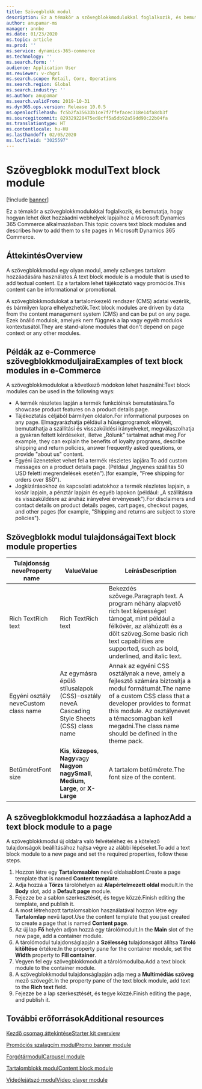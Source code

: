 ```yaml
---
title: Szövegblokk modul
description: Ez a témakör a szövegblokkmodulokkal foglalkozik, és bemutatja, hogy hogyan lehet őket hozzáadni webhelyek lapjaihoz a Microsoft Dynamics 365 Commerce alkalmazásban.
author: anupamar-ms
manager: annbe
ms.date: 01/23/2020
ms.topic: article
ms.prod: ''
ms.service: dynamics-365-commerce
ms.technology: ''
ms.search.form: ''
audience: Application User
ms.reviewer: v-chgri
ms.search.scope: Retail, Core, Operations
ms.search.region: Global
ms.search.industry: ''
ms.author: anupamar
ms.search.validFrom: 2019-10-31
ms.dyn365.ops.version: Release 10.0.5
ms.openlocfilehash: fc5b2fa35633b1ce7f7ffefacec318e14fa8db3f
ms.sourcegitcommit: 829329220475ed8cff5a5db92a59dd90c22b04fa
ms.translationtype: HT
ms.contentlocale: hu-HU
ms.lasthandoff: 02/05/2020
ms.locfileid: "3025597"
---
```

# <a name="text-block-module"></a><span data-ttu-id="ba3a6-103">Szövegblokk modul</span><span class="sxs-lookup"><span data-stu-id="ba3a6-103">Text block module</span></span>


[!include [banner](includes/banner.md)]

<span data-ttu-id="ba3a6-104">Ez a témakör a szövegblokkmodulokkal foglalkozik, és bemutatja, hogy hogyan lehet őket hozzáadni webhelyek lapjaihoz a Microsoft Dynamics 365 Commerce alkalmazásban.</span><span class="sxs-lookup"><span data-stu-id="ba3a6-104">This topic covers text block modules and describes how to add them to site pages in Microsoft Dynamics 365 Commerce.</span></span>

## <a name="overview"></a><span data-ttu-id="ba3a6-105">Áttekintés</span><span class="sxs-lookup"><span data-stu-id="ba3a6-105">Overview</span></span>

<span data-ttu-id="ba3a6-106">A szövegblokkmodul egy olyan modul, amely szöveges tartalom hozzáadására használatos.</span><span class="sxs-lookup"><span data-stu-id="ba3a6-106">A text block module is a module that is used to add textual content.</span></span> <span data-ttu-id="ba3a6-107">Ez a tartalom lehet tájékoztató vagy promóciós.</span><span class="sxs-lookup"><span data-stu-id="ba3a6-107">This content can be informational or promotional.</span></span>

<span data-ttu-id="ba3a6-108">A szövegblokkmodulokat a tartalomkezelő rendszer (CMS) adatai vezérlik, és bármilyen lapra elhelyezhetők.</span><span class="sxs-lookup"><span data-stu-id="ba3a6-108">Text block modules are driven by data from the content management system (CMS) and can be put on any page.</span></span> <span data-ttu-id="ba3a6-109">Ezek önálló modulok, amelyek nem függnek a lap vagy egyéb modulok kontextusától.</span><span class="sxs-lookup"><span data-stu-id="ba3a6-109">They are stand-alone modules that don't depend on page context or any other modules.</span></span>

## <a name="examples-of-text-block-modules-in-e-commerce"></a><span data-ttu-id="ba3a6-110">Példák az e-Commerce szövegblokkmoduljaira</span><span class="sxs-lookup"><span data-stu-id="ba3a6-110">Examples of text block modules in e-Commerce</span></span>

<span data-ttu-id="ba3a6-111">A szövegblokkmodulokat a következő módokon lehet használni:</span><span class="sxs-lookup"><span data-stu-id="ba3a6-111">Text block modules can be used in the following ways:</span></span>

* <span data-ttu-id="ba3a6-112">A termék részletes lapján a termék funkcióinak bemutatására.</span><span class="sxs-lookup"><span data-stu-id="ba3a6-112">To showcase product features on a product details page.</span></span>
* <span data-ttu-id="ba3a6-113">Tájékoztatás céljából bármilyen oldalon.</span><span class="sxs-lookup"><span data-stu-id="ba3a6-113">For informational purposes on any page.</span></span> <span data-ttu-id="ba3a6-114">Elmagyarázhatja például a hűségprogramok előnyeit, bemutathatja a szállítási és visszaküldési irányelveket, megválaszolhatja a gyakran feltett kérdéseket, illetve „Rólunk” tartalmat adhat meg.</span><span class="sxs-lookup"><span data-stu-id="ba3a6-114">For example, they can explain the benefits of loyalty programs, describe shipping and return policies, answer frequently asked questions, or provide "about us" content.</span></span>
* <span data-ttu-id="ba3a6-115">Egyéni üzeneteket vehet fel a termék részletes lapjára.</span><span class="sxs-lookup"><span data-stu-id="ba3a6-115">To add custom messages on a product details page.</span></span> <span data-ttu-id="ba3a6-116">(Például „Ingyenes szállítás 50 USD feletti megrendelések esetén”).</span><span class="sxs-lookup"><span data-stu-id="ba3a6-116">(for example, "Free shipping for orders over $50").</span></span>
* <span data-ttu-id="ba3a6-117">Jogkizárásokhoz és kapcsolati adatokhoz a termék részletes lapjain, a kosár lapjain, a pénztár lapjain és egyéb lapokon (például: „A szállításra és visszaküldésre az áruház irányelvei érvényesek”).</span><span class="sxs-lookup"><span data-stu-id="ba3a6-117">For disclaimers and contact details on product details pages, cart pages, checkout pages, and other pages (for example, "Shipping and returns are subject to store policies").</span></span>

## <a name="text-block-module-properties"></a><span data-ttu-id="ba3a6-118">Szövegblokk modul tulajdonságai</span><span class="sxs-lookup"><span data-stu-id="ba3a6-118">Text block module properties</span></span>

| <span data-ttu-id="ba3a6-119">Tulajdonság neve</span><span class="sxs-lookup"><span data-stu-id="ba3a6-119">Property name</span></span>     | <span data-ttu-id="ba3a6-120">Value</span><span class="sxs-lookup"><span data-stu-id="ba3a6-120">Value</span></span>                                            | <span data-ttu-id="ba3a6-121">Leírás</span><span class="sxs-lookup"><span data-stu-id="ba3a6-121">Description</span></span> |
|-------------------|--------------------------------------------------|-------------|
| <span data-ttu-id="ba3a6-122">Rich Text</span><span class="sxs-lookup"><span data-stu-id="ba3a6-122">Rich text</span></span>         | <span data-ttu-id="ba3a6-123">Rich Text</span><span class="sxs-lookup"><span data-stu-id="ba3a6-123">Rich text</span></span>                                        | <span data-ttu-id="ba3a6-124">Bekezdés szövege.</span><span class="sxs-lookup"><span data-stu-id="ba3a6-124">Paragraph text.</span></span> <span data-ttu-id="ba3a6-125">A program néhány alapvető rich text képességet támogat, mint például a félkövér, az aláhúzott és a dőlt szöveg.</span><span class="sxs-lookup"><span data-stu-id="ba3a6-125">Some basic rich text capabilities are supported, such as bold, underlined, and italic text.</span></span> |
| <span data-ttu-id="ba3a6-126">Egyéni osztály neve</span><span class="sxs-lookup"><span data-stu-id="ba3a6-126">Custom class name</span></span> | <span data-ttu-id="ba3a6-127">Az egymásra épülő stílusalapok (CSS)-osztály neve</span><span class="sxs-lookup"><span data-stu-id="ba3a6-127">A Cascading Style Sheets (CSS) class name</span></span>        | <span data-ttu-id="ba3a6-128">Annak az egyéni CSS osztálynak a neve, amely a fejlesztő számára biztosítja a modul formátumát.</span><span class="sxs-lookup"><span data-stu-id="ba3a6-128">The name of a custom CSS class that a developer provides to format this module.</span></span> <span data-ttu-id="ba3a6-129">Az osztálynevet a témacsomagban kell megadni.</span><span class="sxs-lookup"><span data-stu-id="ba3a6-129">The class name should be defined in the theme pack.</span></span> |
| <span data-ttu-id="ba3a6-130">Betűméret</span><span class="sxs-lookup"><span data-stu-id="ba3a6-130">Font size</span></span>         | <span data-ttu-id="ba3a6-131">**Kis**, **közepes**, **Nagy**vagy **Nagyon nagy**</span><span class="sxs-lookup"><span data-stu-id="ba3a6-131">**Small**, **Medium**, **Large**, or **X-Large**</span></span> | <span data-ttu-id="ba3a6-132">A tartalom betűmérete.</span><span class="sxs-lookup"><span data-stu-id="ba3a6-132">The font size of the content.</span></span> |

## <a name="add-a-text-block-module-to-a-page"></a><span data-ttu-id="ba3a6-133">A szövegblokkmodul hozzáadása a laphoz</span><span class="sxs-lookup"><span data-stu-id="ba3a6-133">Add a text block module to a page</span></span>

<span data-ttu-id="ba3a6-134">A szövegblokkmodul új oldalra való felvételéhez és a kötelező tulajdonságok beállításához hajtsa végre az alábbi lépéseket.</span><span class="sxs-lookup"><span data-stu-id="ba3a6-134">To add a text block module to a new page and set the required properties, follow these steps.</span></span>

1. <span data-ttu-id="ba3a6-135">Hozzon létre egy **Tartalomsablon** nevű oldalsablont.</span><span class="sxs-lookup"><span data-stu-id="ba3a6-135">Create a page template that is named **Content template**.</span></span> 
1. <span data-ttu-id="ba3a6-136">Adja hozzá a **Törzs** tárolóhelyen az **Alapértelmezett oldal** modult.</span><span class="sxs-lookup"><span data-stu-id="ba3a6-136">In the **Body** slot, add a **Default page** module.</span></span>
1. <span data-ttu-id="ba3a6-137">Fejezze be a sablon szerkesztését, és tegye közzé.</span><span class="sxs-lookup"><span data-stu-id="ba3a6-137">Finish editing the template, and publish it.</span></span>
1. <span data-ttu-id="ba3a6-138">A most létrehozott tartalomsablon használatával hozzon létre egy **Tartalomlap** nevű lapot.</span><span class="sxs-lookup"><span data-stu-id="ba3a6-138">Use the content template that you just created to create a page that is named **Content page**.</span></span>
1. <span data-ttu-id="ba3a6-139">Az új lap **Fő** helyén adjon hozzá egy tárolómodult.</span><span class="sxs-lookup"><span data-stu-id="ba3a6-139">In the **Main** slot of the new page, add a container module.</span></span>
1. <span data-ttu-id="ba3a6-140">A tárolómodul tulajdonságlapján a **Szélesség** tulajdonságot állítsa **Tároló kitöltése** értékre.</span><span class="sxs-lookup"><span data-stu-id="ba3a6-140">In the property pane for the container module, set the **Width** property to **Fill container**.</span></span>
1. <span data-ttu-id="ba3a6-141">Vegyen fel egy szövegblokkmodult a tárolómodulba.</span><span class="sxs-lookup"><span data-stu-id="ba3a6-141">Add a text block module to the container module.</span></span> 
1. <span data-ttu-id="ba3a6-142">A szövegblokkmodul tulajdonságlapján adja meg a **Multimédiás szöveg** mező szövegét.</span><span class="sxs-lookup"><span data-stu-id="ba3a6-142">In the property pane of the text block module, add text to the **Rich text** field.</span></span>
1. <span data-ttu-id="ba3a6-143">Fejezze be a lap szerkesztését, és tegye közzé.</span><span class="sxs-lookup"><span data-stu-id="ba3a6-143">Finish editing the page, and publish it.</span></span>

## <a name="additional-resources"></a><span data-ttu-id="ba3a6-144">További erőforrások</span><span class="sxs-lookup"><span data-stu-id="ba3a6-144">Additional resources</span></span>

[<span data-ttu-id="ba3a6-145">Kezdő csomag áttekintése</span><span class="sxs-lookup"><span data-stu-id="ba3a6-145">Starter kit overview</span></span>](starter-kit-overview.md)

[<span data-ttu-id="ba3a6-146">Promóciós szalagcím modul</span><span class="sxs-lookup"><span data-stu-id="ba3a6-146">Promo banner module</span></span>](add-alert.md)

[<span data-ttu-id="ba3a6-147">Forgótármodul</span><span class="sxs-lookup"><span data-stu-id="ba3a6-147">Carousel module</span></span>](add-carousel.md)

[<span data-ttu-id="ba3a6-148">Tartalomblokk modul</span><span class="sxs-lookup"><span data-stu-id="ba3a6-148">Content block module</span></span>](add-hero-module.md)

[<span data-ttu-id="ba3a6-149">Videólejátszó modul</span><span class="sxs-lookup"><span data-stu-id="ba3a6-149">Video player module</span></span>](add-video-player.md)

